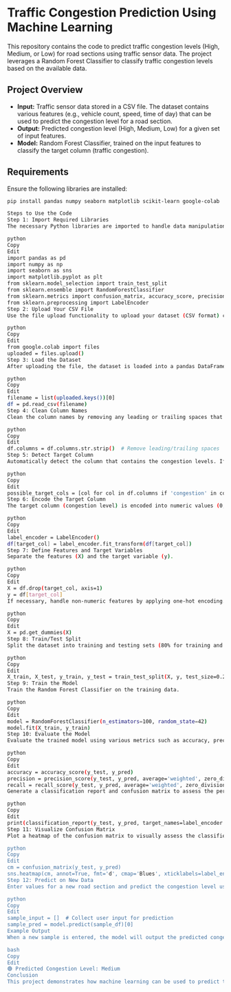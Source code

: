 # Traffic Congestion Prediction Using Machine Learning

This repository contains the code to predict traffic congestion levels (High, Medium, or Low) for road sections using traffic sensor data. The project leverages a Random Forest Classifier to classify traffic congestion levels based on the available data.

## Project Overview

- **Input:** Traffic sensor data stored in a CSV file. The dataset contains various features (e.g., vehicle count, speed, time of day) that can be used to predict the congestion level for a road section.
- **Output:** Predicted congestion level (High, Medium, Low) for a given set of input features.
- **Model:** Random Forest Classifier, trained on the input features to classify the target column (traffic congestion).

## Requirements

Ensure the following libraries are installed:

```bash
pip install pandas numpy seaborn matplotlib scikit-learn google-colab

Steps to Use the Code
Step 1: Import Required Libraries
The necessary Python libraries are imported to handle data manipulation, visualization, machine learning, and model evaluation.

python
Copy
Edit
import pandas as pd
import numpy as np
import seaborn as sns
import matplotlib.pyplot as plt
from sklearn.model_selection import train_test_split
from sklearn.ensemble import RandomForestClassifier
from sklearn.metrics import confusion_matrix, accuracy_score, precision_score, recall_score, classification_report
from sklearn.preprocessing import LabelEncoder
Step 2: Upload Your CSV File
Use the file upload functionality to upload your dataset (CSV format) containing traffic sensor data.

python
Copy
Edit
from google.colab import files
uploaded = files.upload()
Step 3: Load the Dataset
After uploading the file, the dataset is loaded into a pandas DataFrame for processing.

python
Copy
Edit
filename = list(uploaded.keys())[0]
df = pd.read_csv(filename)
Step 4: Clean Column Names
Clean the column names by removing any leading or trailing spaces that may have been inadvertently included.

python
Copy
Edit
df.columns = df.columns.str.strip()  # Remove leading/trailing spaces
Step 5: Detect Target Column
Automatically detect the column that contains the congestion levels. If no column is found, you must manually identify the target column.

python
Copy
Edit
possible_target_cols = [col for col in df.columns if 'congestion' in col.lower()]
Step 6: Encode the Target Column
The target column (congestion level) is encoded into numeric values (0, 1, 2) using LabelEncoder.

python
Copy
Edit
label_encoder = LabelEncoder()
df[target_col] = label_encoder.fit_transform(df[target_col])
Step 7: Define Features and Target Variables
Separate the features (X) and the target variable (y).

python
Copy
Edit
X = df.drop(target_col, axis=1)
y = df[target_col]
If necessary, handle non-numeric features by applying one-hot encoding.

python
Copy
Edit
X = pd.get_dummies(X)
Step 8: Train/Test Split
Split the dataset into training and testing sets (80% for training and 20% for testing).

python
Copy
Edit
X_train, X_test, y_train, y_test = train_test_split(X, y, test_size=0.2, random_state=42)
Step 9: Train the Model
Train the Random Forest Classifier on the training data.

python
Copy
Edit
model = RandomForestClassifier(n_estimators=100, random_state=42)
model.fit(X_train, y_train)
Step 10: Evaluate the Model
Evaluate the trained model using various metrics such as accuracy, precision, and recall.

python
Copy
Edit
accuracy = accuracy_score(y_test, y_pred)
precision = precision_score(y_test, y_pred, average='weighted', zero_division=0)
recall = recall_score(y_test, y_pred, average='weighted', zero_division=0)
Generate a classification report and confusion matrix to assess the performance.

python
Copy
Edit
print(classification_report(y_test, y_pred, target_names=label_encoder.classes_))
Step 11: Visualize Confusion Matrix
Plot a heatmap of the confusion matrix to visually assess the classifier's performance.

python
Copy
Edit
cm = confusion_matrix(y_test, y_pred)
sns.heatmap(cm, annot=True, fmt='d', cmap='Blues', xticklabels=label_encoder.classes_, yticklabels=label_encoder.classes_)
Step 12: Predict on New Data
Enter values for a new road section and predict the congestion level using the trained model.

python
Copy
Edit
sample_input = []  # Collect user input for prediction
sample_pred = model.predict(sample_df)[0]
Example Output
When a new sample is entered, the model will output the predicted congestion level (High, Medium, or Low).

bash
Copy
Edit
🟢 Predicted Congestion Level: Medium
Conclusion
This project demonstrates how machine learning can be used to predict traffic congestion levels based on sensor data. The Random Forest model can be further tuned and improved by adjusting hyperparameters or using a different machine learning algorithm depending on the dataset's complexity and the accuracy required.


